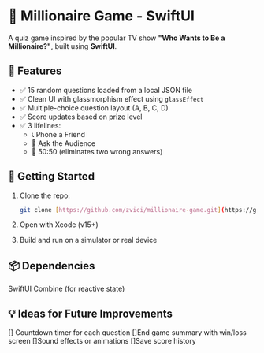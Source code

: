 # 🎯 Millionaire Game - SwiftUI

A quiz game inspired by the popular TV show **"Who Wants to Be a Millionaire?"**, built using **SwiftUI**.

## 🧠 Features

- ✅ 15 random questions loaded from a local JSON file
- ✅ Clean UI with glassmorphism effect using `glassEffect`
- ✅ Multiple-choice question layout (A, B, C, D)
- ✅ Score updates based on prize level
- ✅ 3 lifelines:
  - 📞 Phone a Friend
  - 👥 Ask the Audience
  - 🔪 50:50 (eliminates two wrong answers)

## 🔧 Getting Started

1. Clone the repo:
   ```bash
   git clone [https://github.com/zvici/millionaire-game.git](https://github.com/zvici/millionaire.git)
2. Open with Xcode (v15+)

3. Build and run on a simulator or real device

## 📦 Dependencies
SwiftUI
Combine (for reactive state)

## 💡 Ideas for Future Improvements
[] Countdown timer for each question
[]End game summary with win/loss screen
[]Sound effects or animations
[]Save score history


